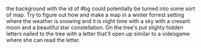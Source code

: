 the background with the id of #bg could potentially be turned into some sort of map. Try to figure out how and make a map in a winter forrest setting where the weather is snowing and it is night time with a sky with a cresant moon and a beautiful star constellation. On the tree's put slighty hidden letters nailed to the tree with a letter that'll open up similar to a videogame where she can read the letter.
